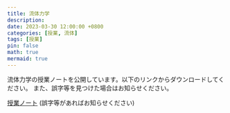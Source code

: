 ```yaml
---
title: 流体力学
description: 
date: 2023-03-30 12:00:00 +0800
categories: [授業, 流体]
tags: [授業]
pin: false
math: true
mermaid: true
---
```


流体力学の授業ノートを公開しています。以下のリンクからダウンロードしてください。
また、誤字等を見つけた場合はお知らせください。

[授業ノート](https://fukushimahj.github.io/pages/pdfs/hydro_note_1108.pdf) (誤字等があればお知らせください)
